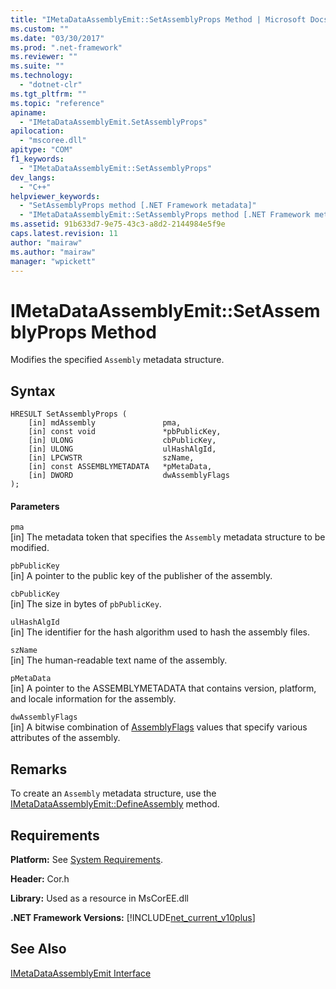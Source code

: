 ```yaml
---
title: "IMetaDataAssemblyEmit::SetAssemblyProps Method | Microsoft Docs"
ms.custom: ""
ms.date: "03/30/2017"
ms.prod: ".net-framework"
ms.reviewer: ""
ms.suite: ""
ms.technology: 
  - "dotnet-clr"
ms.tgt_pltfrm: ""
ms.topic: "reference"
apiname: 
  - "IMetaDataAssemblyEmit.SetAssemblyProps"
apilocation: 
  - "mscoree.dll"
apitype: "COM"
f1_keywords: 
  - "IMetaDataAssemblyEmit::SetAssemblyProps"
dev_langs: 
  - "C++"
helpviewer_keywords: 
  - "SetAssemblyProps method [.NET Framework metadata]"
  - "IMetaDataAssemblyEmit::SetAssemblyProps method [.NET Framework metadata]"
ms.assetid: 91b633d7-9e75-43c3-a8d2-2144984e5f9e
caps.latest.revision: 11
author: "mairaw"
ms.author: "mairaw"
manager: "wpickett"
---
```

# IMetaDataAssemblyEmit::SetAssemblyProps Method
Modifies the specified `Assembly` metadata structure.  
  
## Syntax  
  
```  
HRESULT SetAssemblyProps (  
    [in] mdAssembly               pma,  
    [in] const void               *pbPublicKey,  
    [in] ULONG                    cbPublicKey,  
    [in] ULONG                    ulHashAlgId,  
    [in] LPCWSTR                  szName,  
    [in] const ASSEMBLYMETADATA   *pMetaData,  
    [in] DWORD                    dwAssemblyFlags  
);  
```  
  
#### Parameters  
 `pma`  
 [in] The metadata token that specifies the `Assembly` metadata structure to be modified.  
  
 `pbPublicKey`  
 [in] A pointer to the public key of the publisher of the assembly.  
  
 `cbPublicKey`  
 [in] The size in bytes of `pbPublicKey`.  
  
 `ulHashAlgId`  
 [in] The identifier for the hash algorithm used to hash the assembly files.  
  
 `szName`  
 [in] The human-readable text name of the assembly.  
  
 `pMetaData`  
 [in] A pointer to the ASSEMBLYMETADATA that contains version, platform, and locale information for the assembly.  
  
 `dwAssemblyFlags`  
 [in] A bitwise combination of [AssemblyFlags](../../../../docs/framework/unmanaged-api/metadata/assemblyflags-enumeration.md) values that specify various attributes of the assembly.  
  
## Remarks  
 To create an `Assembly` metadata structure, use the [IMetaDataAssemblyEmit::DefineAssembly](../../../../docs/framework/unmanaged-api/metadata/imetadataassemblyemit-defineassembly-method.md) method.  
  
## Requirements  
 **Platform:** See [System Requirements](../../../../docs/framework/get-started/system-requirements.md).  
  
 **Header:** Cor.h  
  
 **Library:** Used as a resource in MsCorEE.dll  
  
 **.NET Framework Versions:** [!INCLUDE[net_current_v10plus](../../../../includes/net-current-v10plus-md.md)]  
  
## See Also  
 [IMetaDataAssemblyEmit Interface](../../../../docs/framework/unmanaged-api/metadata/imetadataassemblyemit-interface.md)